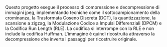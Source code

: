 Questo progetto esegue il processo di compressione e decompressione di immagini jpeg, implementando tecniche come il sottocampionamento della crominanza, la Trasformata Coseno Discreta (DCT), la quantizzazione, la scansione a zigzag, la Modulazione Codice a Impulsi Differenziali (DPCM) e la Codifica Run Length (RLE). La codifica si interrompe con la RLE e non include la codifica Huffman. L'immagine è quindi ricostruita attraverso la decompressione che inverte i passaggi per ricostruire originale.
